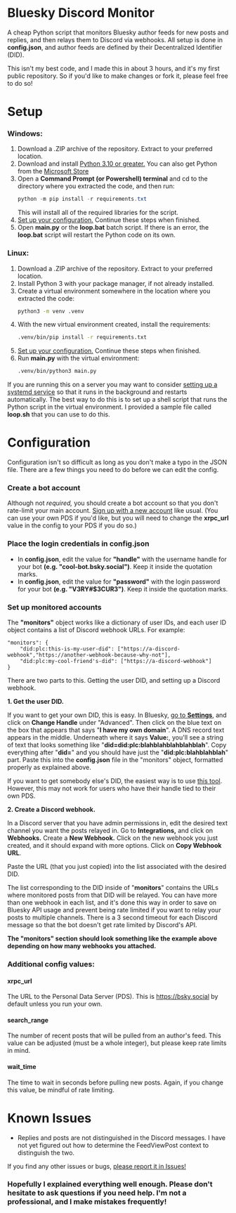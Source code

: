 # Bluesky Discord Monitor
A cheap Python script that monitors Bluesky author feeds for new posts and replies, and then relays them to Discord via webhooks. All setup is done in **config.json**, and author feeds are defined by their Decentralized Identifier (DID). 

This isn't my best code, and I made this in about 3 hours, and it's my first public repository. So if you'd like to make changes or fork it, please feel free to do so!

# Setup
### Windows:
1. Download a .ZIP archive of the repository. Extract to your preferred location.
2. Download and install [Python 3.10 or greater.](https://www.python.org/downloads/) You can also get Python from the [Microsoft Store](https://apps.microsoft.com/detail/9pjpw5ldxlz5?hl=en-us&gl=US)
3. Open a **Command Prompt (or Powershell) terminal** and cd to the directory where you extracted the code, and then run:
    ```powershell
    python -m pip install -r requirements.txt
    ```
    This will install all of the required libraries for the script.
4. [Set up your configuration.](https://github.com/MissMeridian/bluesky-discord-monitor/tree/main/README.md#configuration) Continue these steps when finished.
5. Open **main.py** or the **loop.bat** batch script. If there is an error, the **loop.bat** script will restart the Python code on its own.

### Linux:
1. Download a .ZIP archive of the repository. Extract to your preferred location.
2. Install Python 3 with your package manager, if not already installed.
3. Create a virtual environment somewhere in the location where you extracted the code:
    ```bash
    python3 -m venv .venv
    ```
4. With the new virtual environment created, install the requirements:
    ```bash
    .venv/bin/pip install -r requirements.txt
    ```
5. [Set up your configuration.](https://github.com/MissMeridian/bluesky-discord-monitor/tree/main/README.md#configuration) Continue these steps when finished.
6. Run **main.py** with the virtual environment:
    ```bash
    .venv/bin/python3 main.py
    ```

If you are running this on a server you may want to consider [setting up a systemd service](https://www.linux.org/threads/how-to-create-a-custom-systemd-service-file.47399/) so that it runs in the background and restarts automatically. The best way to do this is to set up a shell script that runs the Python script in the virtual environment. I provided a sample file called **loop.sh** that you can use to do this.

# Configuration
Configuration isn't so difficult as long as you don't make a typo in the JSON file. There are a few things you need to do before we can edit the config.
### Create a bot account
Although not *required,* you should create a bot account so that you don't rate-limit your main account. [Sign up with a new account](https://bsky.app/) like usual. (You can use your own PDS if you'd like, but you will need to change the **xrpc_url** value in the config to your PDS if you do so.)
### Place the login credentials in config.json
- In **config.json**, edit the value for **"handle"** with the username handle for your bot **(e.g. "cool-bot.bsky.social")**. Keep it inside the quotation marks.
- In **config.json**, edit the value for **"password"** with the login password for your bot **(e.g. "V3RY#$3CUR3")**. Keep it inside the quotation marks. 
### Set up monitored accounts
The **"monitors"** object works like a dictionary of user IDs, and each user ID object contains a list of Discord webhook URLs. For example:

    "monitors": {
        "did:plc:this-is-my-user-did": ["https://a-discord-webhook","https://another-webhook-because-why-not"],
        "did:plc:my-cool-friend's-did": ["https://a-discord-webhook"]
    }

There are two parts to this. Getting the user DID, and setting up a Discord webhook.

**1. Get the user DID.**

 If you want to get your own DID, this is easy. In Bluesky, [go to **Settings**](https://bsky.app/settings), and click on **Change Handle** under "Advanced". Then click on the blue text on the box that appears that says "**I have my own domain**". A DNS record text appears in the middle. Underneath where it says **Value:**, you'll see a string of text that looks something like "**did=did:plc:blahblahblahblahblah**". Copy everything after "**did=**" and you should have just the "**did:plc:blahblahblah**" part. Paste this into the **config.json** file in the "monitors" object, formatted properly as explained above.

 If you want to get somebody else's DID, the easiest way is to use [this tool](https://bluesky-id.fermyon.app/). However, this may not work for users who have their handle tied to their own PDS.

**2. Create a Discord webhook.**

In a Discord server that you have admin permissions in, edit the desired text channel you want the posts relayed in. Go to **Integrations,** and click on **Webhooks.** Create a **New Webhook.** Click on the new webhook you just created, and it should expand with more options. Click on **Copy Webhook URL**. 
    
Paste the URL (that you just copied) into the list associated with the desired DID.

The list corresponding to the DID inside of "**monitors**" contains the URLs where monitored posts from that DID will be relayed. You can have more than one webhook in each list, and it's done this way in order to save on Bluesky API usage and prevent being rate limited if you want to relay your posts to multiple channels. There is a 3 second timeout for each Discord message so that the bot doesn't get rate limited by Discord's API.

**The "monitors" section should look something like the example above depending on how many webhooks you attached.**

### Additional config values:

#### xrpc_url
The URL to the Personal Data Server (PDS). This is https://bsky.social by default unless you run your own.

#### search_range
The number of recent posts that will be pulled from an author's feed. This value can be adjusted (must be a whole integer), but please keep rate limits in mind.

#### wait_time
The time to wait in seconds before pulling new posts. Again, if you change this value, be mindful of rate limiting.

# Known Issues
- Replies and posts are not distinguished in the Discord messages. I have not yet figured out how to determine the FeedViewPost context to distinguish the two.

If you find any other issues or bugs, [please report it in Issues!](https://github.com/MissMeridian/bluesky-discord-monitor/issues)



### Hopefully I explained everything well enough. Please don't hesitate to ask questions if you need help. I'm not a professional, and I make mistakes frequently!
